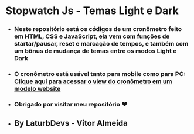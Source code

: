 # Stopwatch Js - Temas Light e Dark

- ### Neste repositório está os códigos de um cronômetro feito em HTML, CSS e JavaScript, ela vem com funções de startar/pausar, reset e marcação de tempos, e também com um bônus de mudança de temas entre os modos Light e Dark
- ### O cronômetro está usável tanto para mobile como para PC: <br> [Clique aqui para acessar o view do cronômetro em um modelo website](https://laturbdevs.github.io/stopwatch-themes-js)
  
- <h3> Obrigado por visitar meu repositório ❤<h3>

- ## By LaturbDevs - Vitor Almeida
